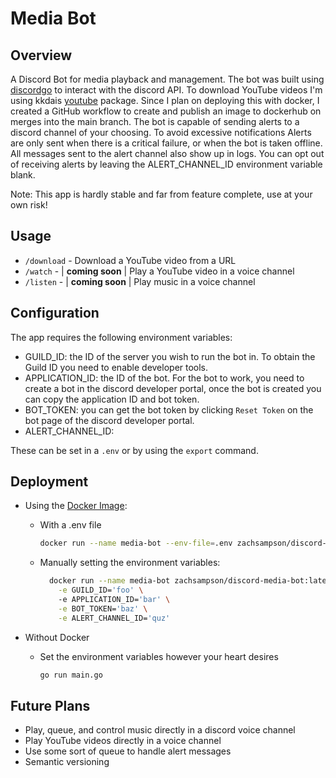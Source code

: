 # Media Bot

## Overview

A Discord Bot for media playback and management. The bot was built
using [discordgo](https://github.com/bwmarrin/discordgo) to interact with the discord API.
To download YouTube videos I'm using kkdais [youtube](https://github.com/kkdai/youtube/v2) package. Since I plan on
deploying this with docker, I created a GitHub workflow to create and publish an image to dockerhub on merges into the
main branch. The bot is capable of sending alerts to a discord channel of your choosing. To avoid excessive
notifications Alerts are only sent when there is a critical failure, or when the bot is taken offline. All messages sent
to the alert channel also show up in logs. You can opt out of receiving alerts by leaving the ALERT_CHANNEL_ID
environment variable blank.

Note: This app is hardly stable and far from feature complete, use at your own risk!

## Usage

- `/download` - Download a YouTube video from a URL
- `/watch` - | <b>coming soon</b> | Play a YouTube video in a voice channel
- `/listen` - | <b>coming soon</b> | Play music in a voice channel

## Configuration

The app requires the following environment variables:

- GUILD_ID: the ID of the server you wish to run the bot in. To obtain the Guild ID you need to enable developer tools.
- APPLICATION_ID: the ID of the bot. For the bot to work, you need to create a bot in the discord developer portal, once
  the bot is created you can copy the application ID and bot token.
- BOT_TOKEN: you can get the bot token by clicking `Reset Token` on the bot page of the discord developer portal.
- ALERT_CHANNEL_ID:

These can be set in a `.env` or by using the `export` command.

## Deployment

- Using the [Docker Image](https://hub.docker.com/repository/docker/zachsampson/youpirate/general):
    - With a .env file
        ```bash
        docker run --name media-bot --env-file=.env zachsampson/discord-media-bot:latest
        ```
    - Manually setting the environment variables:
      ```bash
        docker run --name media-bot zachsampson/discord-media-bot:latest \
          -e GUILD_ID='foo' \  
          -e APPLICATION_ID='bar' \
          -e BOT_TOKEN='baz' \
          -e ALERT_CHANNEL_ID='quz'
        ```

- Without Docker
    - Set the environment variables however your heart desires
      ```bash 
      go run main.go
      ```

## Future Plans

- Play, queue, and control music directly in a discord voice channel
- Play YouTube videos directly in a voice channel
- Use some sort of queue to handle alert messages
- Semantic versioning